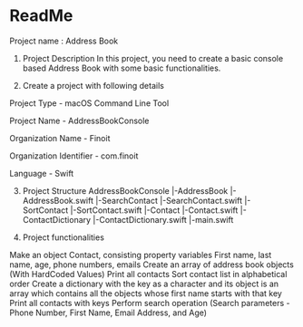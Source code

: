 # ReadMe
Project name : Address Book


1. Project Description
In this project, you need to create a basic console based Address Book with some basic functionalities.

2. Create a project with following details


Project Type - macOS Command Line Tool

Project Name - AddressBookConsole

Organization Name - Finoit

Organization Identifier - com.finoit

Language - Swift


3. Project Structure
AddressBookConsole
|-AddressBook
  |-AddressBook.swift
|-SearchContact
  |-SearchContact.swift
|-SortContact
  |-SortContact.swift
|-Contact
  |-Contact.swift
|-ContactDictionary
  |-ContactDictionary.swift
|-main.swift

4. Project functionalities

Make an object Contact, consisting property variables First name, last name, age, phone numbers, emails
Create an array of address book objects (With HardCoded Values)
Print all contacts
Sort contact list in alphabetical order
Create a dictionary with the key as a character and its object is an array which contains all the objects whose first name starts with that key
Print all contacts with keys
Perform search operation (Search parameters - Phone Number, First Name, Email Address, and Age)

